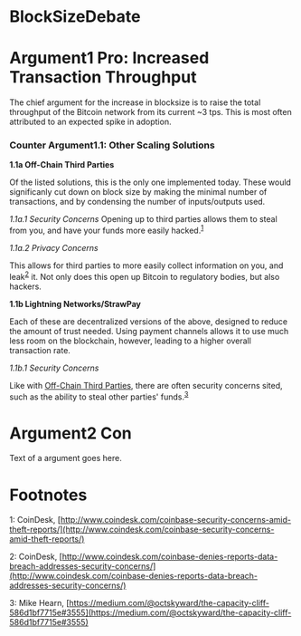 # BlockSizeDebate


Argument1 Pro: Increased Transaction Throughput
=========

The chief argument for the increase in blocksize is to raise the total throughput of the Bitcoin network from its current ~3 tps. This is most often attributed to an expected spike in adoption.

### Counter Argument1.1: Other Scaling Solutions

**1.1a Off-Chain Third Parties**<a name="Offchain"> </a>

Of the listed solutions, this is the only one implemented today. These would significanly cut down on block size by making the minimal number of transactions, and by condensing the number of inputs/outputs used.

*1.1a.1 Security Concerns*
Opening up to third parties allows them to steal from you, and have your funds more easily hacked.<sup>[1](#footnote1)</sup> 

*1.1a.2 Privacy Concerns*

This allows for third parties to more easily collect information on you, and leak<sup>[2](#footnote2)</sup> it. Not only does this open up Bitcoin to regulatory bodies, but also hackers.

**1.1b Lightning Networks/StrawPay**

Each of these are decentralized versions of the above, designed to reduce the amount of trust needed. Using payment channels allows it to use much less room on the blockchain, however, leading to a higher overall transaction rate.

*1.1b.1 Security Concerns*

Like with [Off-Chain Third Parties](#Offchain), there are often security concerns sited, such as the ability to steal other parties' funds.<sup>[3](#footnote3)</sup>

Argument2 Con
=========

Text of a argument goes here.


Footnotes
=========

<a name="footnote1">1</a>: CoinDesk, [http://www.coindesk.com/coinbase-security-concerns-amid-theft-reports/](http://www.coindesk.com/coinbase-security-concerns-amid-theft-reports/)

<a name="footnote2">2</a>: CoinDesk, [http://www.coindesk.com/coinbase-denies-reports-data-breach-addresses-security-concerns/](http://www.coindesk.com/coinbase-denies-reports-data-breach-addresses-security-concerns/)

<a name="footnote2">3</a>: Mike Hearn, [https://medium.com/@octskyward/the-capacity-cliff-586d1bf7715e#3555](https://medium.com/@octskyward/the-capacity-cliff-586d1bf7715e#3555)

